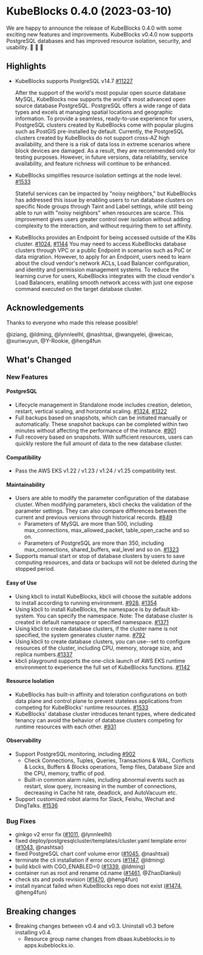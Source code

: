 # KubeBlocks 0.4.0 (2023-03-10)

We are happy to announce the release of KubeBlocks 0.4.0 with some exciting new features and improvements. KubeBlocks v0.4.0 now supports PostgreSQL databases and has improved resource isolation, security, and usability. 🚀 🎉 🎈

## Highlights

* KubeBlocks supports PostgreSQL v14.7 [#11227](https://github.com/apecloud/kubeblocks/issues/1127)
  
  After the support of the world's most popular open source database MySQL, KubeBlocks now supports the world's most advanced open source database PostgreSQL. PostgreSQL offers a wide range of data types and excels at managing spatial locations and geographic information. To provide a seamless, ready-to-use experience for users, PostgreSQL clusters created by KubeBlocks come with popular plugins such as PostGIS pre-installed by default.
  Currently, the PostgreSQL clusters created by KubeBlocks do not support cross-AZ high availability, and there is a risk of data loss in extreme scenarios where block devices are damaged. As a result, they are recommended only for testing purposes. However, in future versions, data reliability, service availability, and feature richness will continue to be enhanced.

* KubeBlocks simplifies resource isolation settings at the node level. [#1533](https://github.com/apecloud/kubeblocks/issues/1533)
  
  Stateful services can be impacted by "noisy neighbors," but KubeBlocks has addressed this issue by enabling users to run database clusters on specific Node groups through Taint and Label settings, while still being able to run with "noisy neighbors" when resources are scarce. This improvement gives users greater control over isolation without adding complexity to the interaction, and without requiring them to set affinity.

* KubeBlocks provides an Endpoint for being accessed outside of the K8s cluster. [#1024](https://github.com/apecloud/kubeblocks/issues/1024), [#1144](https://github.com/apecloud/kubeblocks/issues/1144)
  You may need to access KubeBlocks database clusters through VPC or a public Endpoint in scenarios such as PoC or data migration. However, to apply for an Endpoint, users need to learn about the cloud vendor's network ACLs, Load Balancer configuration, and identity and permission management systems. To reduce the learning curve for users, KubeBlocks integrates with the cloud vendor's Load Balancers, enabling smooth network access with just one expose command executed on the target database cluster.

## Acknowledgements

Thanks to everyone who made this release possible!

@iziang, @ldming, @lynnleelhl, @nashtsai, @wangyelei, @weicao, @xuriwuyun, @Y-Rookie, @heng4fun

## What's Changed

### New Features

#### PostgreSQL

* Lifecycle management in Standalone mode includes creation, deletion, restart, vertical scaling, and horizontal scaling.  [#1324](https://github.com/apecloud/kubeblocks/issues/1324), [#1322](https://github.com/apecloud/kubeblocks/issues/1322)
* Full backups based on snapshots, which can be initiated manually or automatically. These snapshot backups can be completed within two minutes without affecting the performance of the instance. [#901](https://github.com/apecloud/kubeblocks/issues/901)
* Full recovery based on snapshots. With sufficient resources, users can quickly restore the full amount of data to the new database cluster.

#### Compatibility
- Pass the AWS EKS v1.22 / v1.23 / v1.24 / v1.25 compatibility test. 

#### Maintainability

- Users are able to modify the parameter configuration of the database cluster. When modifying parameters, kbcli checks the validation of the parameter settings. They can also compare differences between the current and previous versions through historical records. [#849](https://github.com/apecloud/kubeblocks/issues/849)
  - Parameters of MySQL are more than 500, including max_connections, max_allowed_packet, table_open_cache and so on.
  - Parameters of PostgreSQL are more than 350, including max_connections, shared_buffers, wal_level and so on. [#1323](https://github.com/apecloud/kubeblocks/issues/1323)
- Supports manual start or stop of database clusters by users to save  computing resources, and data or backups will not be deleted during the stopped period.

#### Easy of Use

- Using kbcli to install KubeBlocks, kbcli will choose the suitable addons to install according to running environment.  [#928](https://github.com/apecloud/kubeblocks/issues/928), [#1354](https://github.com/apecloud/kubeblocks/issues/1354)
- Using kbcli to install KubeBlocks,  the namespace is by default kb-system. You can specify the namespace. Note: The database cluster is created in default namespace or specified namespace.  [#1371](https://github.com/apecloud/kubeblocks/issues/1371)
- Using kbcli to create database clusters, if the cluster name is not specified, the system generates cluster name.  [#792](https://github.com/apecloud/kubeblocks/issues/792)
- Using kbcli to create database clusters, you can use--set to configure resources of the cluster, including CPU, memory, storage size, and replica numbers.[#1337](https://github.com/apecloud/kubeblocks/issues/1337)
- kbcli playground supports the one-click launch of AWS EKS runtime environment to experience the full set of KubeBlocks functions.   [#1142](https://github.com/apecloud/kubeblocks/issues/1142)

#### Resource Isolation

- KubeBlocks has built-in affinity and toleration configurations on both data plane and control plane to prevent stateless  applications from competing for KubeBlocks' runtime resources. [#1533](https://github.com/apecloud/kubeblocks/issues/1533)
- KubeBlocks' database cluster introduces tenant types, where dedicated  tenancy can avoid the behavior of database clusters competing for  runtime resources with each other. [#931](https://github.com/apecloud/kubeblocks/issues/931)

#### Observability

- Support PostgreSQL monitoring, including [#902](https://github.com/apecloud/kubeblocks/issues/902)
  - Check Connections, Tuples, Queries, Transactions & WAL, Conflicts & Locks, Buffers & Blocks operations, Temp files, Database Size and the CPU, memory, traffic of pod.
  - Built-in common alarm rules, including abnormal events such as restart, slow query, increasing in the number of connections, decreasing in Cache hit rate, deadlock, and AutoVacuum etc.
- Support customized robot alarms for Slack, Feishu, Wechat and DingTalks.  [#1536](https://github.com/apecloud/kubeblocks/issues/1536)


### Bug Fixes

- ginkgo v2 error fix ([#1011](https://github.com/apecloud/kubeblocks/pull/1011), @lynnleelhl)
- fixed deploy/postgresqlcluster/templates/cluster.yaml template error ([#1043](https://github.com/apecloud/kubeblocks/pull/1043), @nashtsai)
- fixed PostgreSQL chart conf volume error ([#1045](https://github.com/apecloud/kubeblocks/pull/1045), @nashtsai)
- terminate the cli installation if error occurs ([#1147](https://github.com/apecloud/kubeblocks/pull/1147), @ldming)
- build kbcli with CGO_ENABLED=0 ([#1339](https://github.com/apecloud/kubeblocks/pull/1339), @ldming)
- container run as root and rename cd.name ([#1461](https://github.com/apecloud/kubeblocks/pull/1461), @ZhaoDiankui)
- check sts and pods revision ([#1470](https://github.com/apecloud/kubeblocks/pull/1470), @heng4fun)
- install nyancat failed when KubeBlocks repo does not exist ([#1474](https://github.com/apecloud/kubeblocks/pull/1474), @heng4fun)

## Breaking changes

- Breaking changes between v0.4 and v0.3. Uninstall v0.3 before installing v0.4. 
  - Resource group name changes from dbaas.kubeblocks.io to apps.kubeblocks.io.